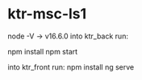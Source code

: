 # ktr-msc-ls1

node -V -> v16.6.0
into ktr_back run:

npm install
npm start

into ktr_front run:
npm install
ng serve
